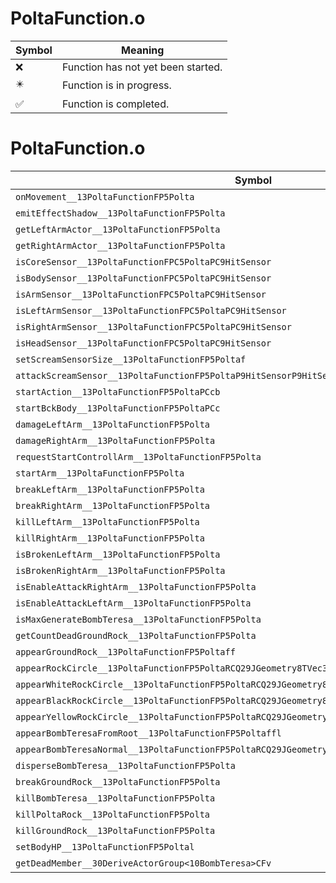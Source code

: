 # PoltaFunction.o
| Symbol | Meaning 
| ------------- | ------------- 
| :x: | Function has not yet been started. 
| :eight_pointed_black_star: | Function is in progress. 
| :white_check_mark: | Function is completed. 


# PoltaFunction.o
| Symbol | Decompiled? |
| ------------- | ------------- |
| `onMovement__13PoltaFunctionFP5Polta` | :x: |
| `emitEffectShadow__13PoltaFunctionFP5Polta` | :x: |
| `getLeftArmActor__13PoltaFunctionFP5Polta` | :x: |
| `getRightArmActor__13PoltaFunctionFP5Polta` | :x: |
| `isCoreSensor__13PoltaFunctionFPC5PoltaPC9HitSensor` | :x: |
| `isBodySensor__13PoltaFunctionFPC5PoltaPC9HitSensor` | :x: |
| `isArmSensor__13PoltaFunctionFPC5PoltaPC9HitSensor` | :x: |
| `isLeftArmSensor__13PoltaFunctionFPC5PoltaPC9HitSensor` | :x: |
| `isRightArmSensor__13PoltaFunctionFPC5PoltaPC9HitSensor` | :x: |
| `isHeadSensor__13PoltaFunctionFPC5PoltaPC9HitSensor` | :x: |
| `setScreamSensorSize__13PoltaFunctionFP5Poltaf` | :x: |
| `attackScreamSensor__13PoltaFunctionFP5PoltaP9HitSensorP9HitSensor` | :x: |
| `startAction__13PoltaFunctionFP5PoltaPCcb` | :x: |
| `startBckBody__13PoltaFunctionFP5PoltaPCc` | :x: |
| `damageLeftArm__13PoltaFunctionFP5Polta` | :x: |
| `damageRightArm__13PoltaFunctionFP5Polta` | :x: |
| `requestStartControllArm__13PoltaFunctionFP5Polta` | :x: |
| `startArm__13PoltaFunctionFP5Polta` | :x: |
| `breakLeftArm__13PoltaFunctionFP5Polta` | :x: |
| `breakRightArm__13PoltaFunctionFP5Polta` | :x: |
| `killLeftArm__13PoltaFunctionFP5Polta` | :x: |
| `killRightArm__13PoltaFunctionFP5Polta` | :x: |
| `isBrokenLeftArm__13PoltaFunctionFP5Polta` | :x: |
| `isBrokenRightArm__13PoltaFunctionFP5Polta` | :x: |
| `isEnableAttackRightArm__13PoltaFunctionFP5Polta` | :x: |
| `isEnableAttackLeftArm__13PoltaFunctionFP5Polta` | :x: |
| `isMaxGenerateBombTeresa__13PoltaFunctionFP5Polta` | :x: |
| `getCountDeadGroundRock__13PoltaFunctionFP5Polta` | :x: |
| `appearGroundRock__13PoltaFunctionFP5Poltaff` | :x: |
| `appearRockCircle__13PoltaFunctionFP5PoltaRCQ29JGeometry8TVec3<f>flll` | :x: |
| `appearWhiteRockCircle__13PoltaFunctionFP5PoltaRCQ29JGeometry8TVec3<f>fll` | :x: |
| `appearBlackRockCircle__13PoltaFunctionFP5PoltaRCQ29JGeometry8TVec3<f>fll` | :x: |
| `appearYellowRockCircle__13PoltaFunctionFP5PoltaRCQ29JGeometry8TVec3<f>fll` | :x: |
| `appearBombTeresaFromRoot__13PoltaFunctionFP5Poltaffl` | :x: |
| `appearBombTeresaNormal__13PoltaFunctionFP5PoltaRCQ29JGeometry8TVec3<f>RCQ29JGeometry8TVec3<f>` | :x: |
| `disperseBombTeresa__13PoltaFunctionFP5Polta` | :x: |
| `breakGroundRock__13PoltaFunctionFP5Polta` | :x: |
| `killBombTeresa__13PoltaFunctionFP5Polta` | :x: |
| `killPoltaRock__13PoltaFunctionFP5Polta` | :x: |
| `killGroundRock__13PoltaFunctionFP5Polta` | :x: |
| `setBodyHP__13PoltaFunctionFP5Poltal` | :x: |
| `getDeadMember__30DeriveActorGroup<10BombTeresa>CFv` | :x: |

